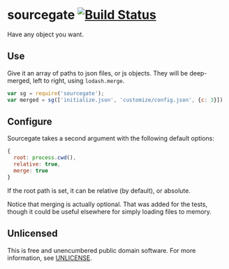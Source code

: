 # sourcegate [![Build Status](https://img.shields.io/travis/orlin/sourcegate.svg?style=flat)](https://travis-ci.org/orlin/sourcegate)

Have any object you want.

## Use

Give it an array of paths to json files, or js objects.
They will be deep-merged, left to right, using `lodash.merge`.

```javascript
var sg = require('sourcegate');
var merged = sg(['initialize.json', 'customize/config.json', {c: 3}])
```

## Configure

Sourcegate takes a second argument with the following default options:

```javascript
{
  root: process.cwd(),
  relative: true,
  merge: true
}
```

If the root path is set, it can be relative (by default), or absolute.

Notice that merging is actually optional. That was added for the tests,
though it could be useful elsewhere for simply loading files to memory.

## Unlicensed

This is free and unencumbered public domain software.
For more information, see [UNLICENSE](http://unlicense.org).
